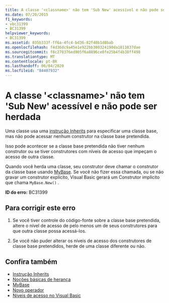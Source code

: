 ```yaml
---
title: A classe '<classname>' não tem 'Sub New' acessível e não pode ser herdada
ms.date: 07/20/2015
f1_keywords:
- vbc31399
- BC31399
helpviewer_keywords:
- BC31399
ms.assetid: 035b333f-ff6a-4fc4-bd36-82f40b1d8bab
ms.openlocfilehash: f4d36dc9a45e1e922bb380324190da1811037dae
ms.sourcegitcommit: f8c270376ed905f6a8896ce0fe25b4f4b38ff498
ms.translationtype: MT
ms.contentlocale: pt-BR
ms.lasthandoff: 06/04/2020
ms.locfileid: "84407932"
---
```

# <a name="class-classname-has-no-accessible-sub-new-and-cannot-be-inherited"></a>A classe '\<classname>' não tem 'Sub New' acessível e não pode ser herdada
Uma classe usa uma [instrução Inherits](../language-reference/statements/inherits-statement.md) para especificar uma classe base, mas não pode acessar nenhum construtor na classe base pretendida.  
  
 Isso pode acontecer se a classe base pretendida não tiver nenhum construtor ou se tiver construtores com níveis de acesso que impeçam o acesso de outra classe.  
  
 Quando você herda uma classe, seu construtor deve chamar o construtor da classe base usando [MyBase](../programming-guide/program-structure/me-my-mybase-and-myclass.md#mybase). Se você não fizer essa chamada, ou se não gravar um construtor explícito, Visual Basic gerará um Construtor implícito que chama `MyBase.New()` .  
  
 **ID do erro:** BC31399  
  
## <a name="to-correct-this-error"></a>Para corrigir este erro  
  
1. Se você tiver controle do código-fonte sobre a classe base pretendida, altere o nível de acesso de pelo menos um de seus construtores para que outra classe possa acessá-los.  
  
2. Se você não puder alterar os níveis de acesso dos construtores de classe base pretendidos, herde de uma classe diferente ou não.  
  
## <a name="see-also"></a>Confira também

- [Instrução Inherits](../language-reference/statements/inherits-statement.md)
- [Noções básicas de herança](../programming-guide/language-features/objects-and-classes/inheritance-basics.md)
- [MyBase](../programming-guide/program-structure/me-my-mybase-and-myclass.md#mybase)
- [Novo operador](../language-reference/operators/new-operator.md)
- [Níveis de acesso no Visual Basic](../programming-guide/language-features/declared-elements/access-levels.md)
